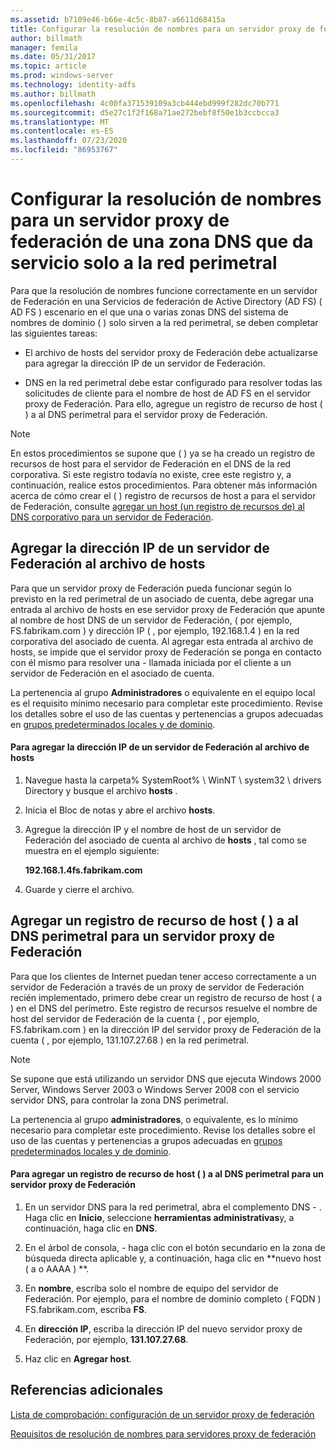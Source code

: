 ```yaml
---
ms.assetid: b7109e46-b66e-4c5c-8b87-a6611d68415a
title: Configurar la resolución de nombres para un servidor proxy de federación de una zona DNS que da servicio solo a la red perimetral
author: billmath
manager: femila
ms.date: 05/31/2017
ms.topic: article
ms.prod: windows-server
ms.technology: identity-adfs
ms.author: billmath
ms.openlocfilehash: 4c00fa371539109a3cb444ebd999f282dc70b771
ms.sourcegitcommit: d5e27c1f2f168a71ae272bebf8f50e1b3ccbcca3
ms.translationtype: MT
ms.contentlocale: es-ES
ms.lasthandoff: 07/23/2020
ms.locfileid: "86953767"
---
```

# <a name="configure-name-resolution-for-a-federation-server-proxy-in-a-dns-zone-that-serves-only-the-perimeter-network"></a>Configurar la resolución de nombres para un servidor proxy de federación de una zona DNS que da servicio solo a la red perimetral


Para que la resolución de nombres funcione correctamente en un servidor de Federación en una Servicios de federación de Active Directory (AD FS) \( AD FS \) escenario en el que una o varias zonas DNS del sistema de nombres de dominio \( \) solo sirven a la red perimetral, se deben completar las siguientes tareas:  
  
-   El archivo de hosts del servidor proxy de Federación debe actualizarse para agregar la dirección IP de un servidor de Federación.  
  
-   DNS en la red perimetral debe estar configurado para resolver todas las solicitudes de cliente para el nombre de host de AD FS en el servidor proxy de Federación. Para ello, agregue un registro de recurso de host \( \) a al DNS perimetral para el servidor proxy de Federación.  
  
> [!NOTE]  
> En estos procedimientos se supone que \( \) ya se ha creado un registro de recursos de host para el servidor de Federación en el DNS de la red corporativa. Si este registro todavía no existe, cree este registro y, a continuación, realice estos procedimientos. Para obtener más información acerca de cómo crear el \( \) registro de recursos de host a para el servidor de Federación, consulte [agregar un host &#40;un registro de recursos de&#41; al DNS corporativo para un servidor de Federación](Add-a-Host--A--Resource-Record-to-Corporate-DNS-for-a-Federation-Server.md).  
  
## <a name="add-the-ip-address-of-a-federation-server-to-the-hosts-file"></a>Agregar la dirección IP de un servidor de Federación al archivo de hosts  
Para que un servidor proxy de Federación pueda funcionar según lo previsto en la red perimetral de un asociado de cuenta, debe agregar una entrada al archivo de hosts en ese servidor proxy de Federación que apunte al nombre de host DNS de un servidor de Federación, \( por ejemplo, FS.fabrikam.com \) y dirección IP \( , por ejemplo, 192.168.1.4 \) en la red corporativa del asociado de cuenta. Al agregar esta entrada al archivo de hosts, se impide que el servidor proxy de Federación se ponga en contacto con él mismo para resolver una \- llamada iniciada por el cliente a un servidor de Federación en el asociado de cuenta.  
  
La pertenencia al grupo **Administradores** o equivalente en el equipo local es el requisito mínimo necesario para completar este procedimiento.  Revise los detalles sobre el uso de las cuentas y pertenencias a grupos adecuadas en [grupos predeterminados locales y de dominio](https://go.microsoft.com/fwlink/?LinkId=83477).   
  
#### <a name="to-add-the-ip-address-of-a-federation-server-to-the-hosts-file"></a>Para agregar la dirección IP de un servidor de Federación al archivo de hosts  
  
1.  Navegue hasta la carpeta% SystemRoot% \\ WinNT \\ system32 \\ drivers Directory y busque el archivo **hosts** .  
  
2.  Inicia el Bloc de notas y abre el archivo **hosts**.  
  
3.  Agregue la dirección IP y el nombre de host de un servidor de Federación del asociado de cuenta al archivo de **hosts** , tal como se muestra en el ejemplo siguiente:  
  
    **192.168.1.4fs.fabrikam.com**  
  
4.  Guarde y cierre el archivo.  
  
## <a name="add-a-host-a-resource-record-to-perimeter-dns-for-a-federation-server-proxy"></a>Agregar un registro de recurso de host \( \) a al DNS perimetral para un servidor proxy de Federación  
Para que los clientes de Internet puedan tener acceso correctamente a un servidor de Federación a través de un proxy de servidor de Federación recién implementado, primero debe crear un registro de recurso de host \( a \) en el DNS del perímetro. Este registro de recursos resuelve el nombre de host del servidor de Federación de la cuenta \( , por ejemplo, FS.fabrikam.com \) en la dirección IP del servidor proxy de Federación de la cuenta \( , por ejemplo, 131.107.27.68 \) en la red perimetral.  
  
> [!NOTE]  
> Se supone que está utilizando un servidor DNS que ejecuta Windows 2000 Server, Windows Server 2003 o Windows Server 2008 con el servicio servidor DNS, para controlar la zona DNS perimetral.  
  
La pertenencia al grupo **administradores**, o equivalente, es lo mínimo necesario para completar este procedimiento.  Revise los detalles sobre el uso de las cuentas y pertenencias a grupos adecuadas en [grupos predeterminados locales y de dominio](https://go.microsoft.com/fwlink/?LinkId=83477).   
  
#### <a name="to-add-a-host-a-resource-record-to-perimeter-dns-for-a-federation-server-proxy"></a>Para agregar un registro de recurso de host \( \) a al DNS perimetral para un servidor proxy de Federación  
  
1.  En un servidor DNS para la red perimetral, abra el complemento DNS \- . Haga clic en **Inicio**, seleccione **herramientas administrativas**y, a continuación, haga clic en **DNS**.  
  
2.  En el árbol de consola, \- haga clic con el botón secundario en la zona de búsqueda directa aplicable y, a continuación, haga clic en **nuevo host \( a o AAAA \) **.  
  
3.  En **nombre**, escriba solo el nombre de equipo del servidor de Federación. Por ejemplo, para el nombre de dominio completo \( FQDN \) FS.fabrikam.com, escriba **FS**.  
  
4.  En **dirección IP**, escriba la dirección IP del nuevo servidor proxy de Federación, por ejemplo, **131.107.27.68**.  
  
5.  Haz clic en **Agregar host**.  
  
## <a name="additional-references"></a>Referencias adicionales  
[Lista de comprobación: configuración de un servidor proxy de federación](Checklist--Setting-Up-a-Federation-Server-Proxy.md)  
  
[Requisitos de resolución de nombres para servidores proxy de federación](/previous-versions/windows/it-pro/windows-server-2012-R2-and-2012/dd807055(v=ws.11))  
  
